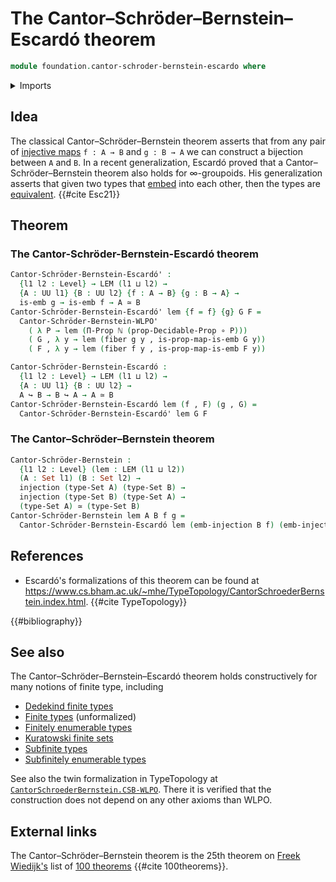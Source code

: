 # The Cantor–Schröder–Bernstein–Escardó theorem

```agda
module foundation.cantor-schroder-bernstein-escardo where
```

<details><summary>Imports</summary>

```agda
open import elementary-number-theory.natural-numbers

open import foundation.cantor-schroder-bernstein-decidable-embeddings
open import foundation.decidable-propositions
open import foundation.dependent-pair-types
open import foundation.function-types
open import foundation.injective-maps
open import foundation.law-of-excluded-middle
open import foundation.propositions
open import foundation.universe-levels

open import foundation-core.embeddings
open import foundation-core.equivalences
open import foundation-core.fibers-of-maps
open import foundation-core.propositional-maps
open import foundation-core.sets
```

</details>

## Idea

The classical Cantor–Schröder–Bernstein theorem asserts that from any pair of
[injective maps](foundation-core.injective-maps.md) `f : A → B` and `g : B → A`
we can construct a bijection between `A` and `B`. In a recent generalization,
Escardó proved that a Cantor–Schröder–Bernstein theorem also holds for
∞-groupoids. His generalization asserts that given two types that
[embed](foundation-core.embeddings.md) into each other, then the types are
[equivalent](foundation-core.equivalences.md). {{#cite Esc21}}

## Theorem

### The Cantor-Schröder-Bernstein-Escardó theorem

```agda
Cantor-Schröder-Bernstein-Escardó' :
  {l1 l2 : Level} → LEM (l1 ⊔ l2) →
  {A : UU l1} {B : UU l2} {f : A → B} {g : B → A} →
  is-emb g → is-emb f → A ≃ B
Cantor-Schröder-Bernstein-Escardó' lem {f = f} {g} G F =
  Cantor-Schröder-Bernstein-WLPO'
    ( λ P → lem (Π-Prop ℕ (prop-Decidable-Prop ∘ P)))
    ( G , λ y → lem (fiber g y , is-prop-map-is-emb G y))
    ( F , λ y → lem (fiber f y , is-prop-map-is-emb F y))

Cantor-Schröder-Bernstein-Escardó :
  {l1 l2 : Level} → LEM (l1 ⊔ l2) →
  {A : UU l1} {B : UU l2} →
  A ↪ B → B ↪ A → A ≃ B
Cantor-Schröder-Bernstein-Escardó lem (f , F) (g , G) =
  Cantor-Schröder-Bernstein-Escardó' lem G F
```

### The Cantor–Schröder–Bernstein theorem

```agda
Cantor-Schröder-Bernstein :
  {l1 l2 : Level} (lem : LEM (l1 ⊔ l2))
  (A : Set l1) (B : Set l2) →
  injection (type-Set A) (type-Set B) →
  injection (type-Set B) (type-Set A) →
  (type-Set A) ≃ (type-Set B)
Cantor-Schröder-Bernstein lem A B f g =
  Cantor-Schröder-Bernstein-Escardó lem (emb-injection B f) (emb-injection A g)
```

## References

- Escardó's formalizations of this theorem can be found at
  <https://www.cs.bham.ac.uk/~mhe/TypeTopology/CantorSchroederBernstein.index.html>.
  {{#cite TypeTopology}}

{{#bibliography}}

## See also

The Cantor–Schröder–Bernstein–Escardó theorem holds constructively for many
notions of finite type, including

- [Dedekind finite types](univalent-combinatorics.dedekind-finite-types.md)
- [Finite types](univalent-combinatorics.finite-types.md) (unformalized)
- [Finitely enumerable types](univalent-combinatorics.finitely-enumerable-types.md)
- [Kuratowski finite sets](univalent-combinatorics.kuratowski-finite-sets.md)
- [Subfinite types](univalent-combinatorics.subfinite-types.md)
- [Subfinitely enumerable types](univalent-combinatorics.subfinitely-enumerable-types.md)

See also the twin formalization in TypeTopology at
[`CantorSchroederBernstein.CSB-WLPO`](https://martinescardo.github.io/TypeTopology/CantorSchroederBernstein.CSB-WLPO.html).
There it is verified that the construction does not depend on any other axioms
than WLPO.

## External links

The Cantor–Schröder–Bernstein theorem is the 25th theorem on
[Freek Wiedijk's](http://www.cs.ru.nl/F.Wiedijk/) list of
[100 theorems](literature.100-theorems.md) {{#cite 100theorems}}.
